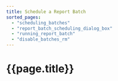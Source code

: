 ```yaml
---
title: Schedule a Report Batch
sorted_pages:
  - "scheduling_batches"
  - "report_batch_scheduling_dialog_box"
  - "running_report_batch"
  - "disable_batches_rm"
---
```

# {{page.title}}
